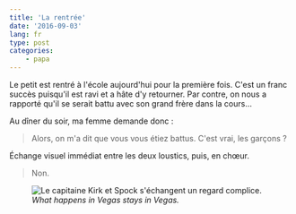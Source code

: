 ```yaml
---
title: 'La rentrée'
date: '2016-09-03'
lang: fr
type: post
categories:
    - papa
---
```


Le petit est rentré à l'école aujourd'hui pour la première fois. C'est un franc succès puisqu'il est ravi et a hâte d'y retourner. Par contre, on nous a rapporté qu'il se serait battu avec son grand frère dans la cours…

<!-- more -->

Au dîner du soir, ma femme demande donc :

> Alors, on m'a dit que vous vous étiez battus. C'est vrai, les garçons ?

Échange visuel immédiat entre les deux loustics, puis, en chœur.

> Non.

<figure>
  <img src="{{ page.url }}knowing-glance.gif" alt="Le capitaine Kirk et Spock s'échangent un regard complice."/>
  <figcaption><i lang="en">What happens in Vegas stays in Vegas.</i></figcaption>
</figure>
